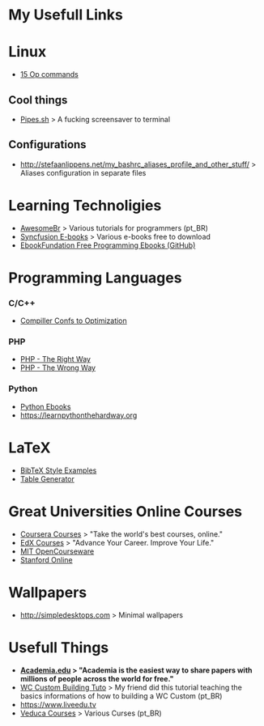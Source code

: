 # My Usefull Links
 
# Linux

* [15 Op commands](http://blog.endpoint.com/2015/11/favourite-unix-command-line-tools.html)

## Cool things

* [Pipes.sh](https://github.com/pipeseroni/pipes.sh) > A fucking screensaver to terminal

## Configurations

* http://stefaanlippens.net/my_bashrc_aliases_profile_and_other_stuff/ > Aliases configuration in separate files

# Learning Technoligies

* [AwesomeBr](http://awesome-br.com/#/) > Various tutorials for programmers (pt_BR)
* [Syncfusion E-books](https://www.syncfusion.com/resources/techportal/ebooks?utm_source=Facebook&utm_medium=FacebookAd&utm_campaign=E-book) > Various e-books free to download
* [EbookFundation Free Programming Ebooks (GitHub)](https://github.com/EbookFoundation/free-programming-books) 

# Programming Languages

### C/C++

* [Compiller Confs to Optimization](https://gcc.gnu.org/onlinedocs/gcc-4.6.2/gcc/Optimize-Options.html)

### PHP

* [PHP - The Right Way](http://www.phptherightway.com)
* [PHP - The Wrong Way](http://www.phpthewrongway.com)

### Python

* [Python Ebooks](http://pythonbooks.revolunet.com)
* https://learnpythonthehardway.org

# LaTeX

* [BibTeX Style Examples](https://verbosus.com/bibtex-style-examples.html)
* [Table Generator](http://www.tablesgenerator.com)

# Great Universities Online Courses

* [Coursera Courses](https://www.coursera.org) > "Take the world's best courses, online."
* [EdX Courses](https://www.edx.org) > "Advance Your Career. Improve Your Life."
* [MIT OpenCourseware](https://ocw.mit.edu/index.htm)
* [Stanford Online](http://online.stanford.edu)

# Wallpapers

* http://simpledesktops.com > Minimal wallpapers

# Usefull Things

* **[Academia.edu](https://www.academia.edu) > "Academia is the easiest way to share papers with millions of people across the world for free."**
* [WC Custom Building Tuto](https://adrenaline.uol.com.br/forum/threads/como-montar-um-water-cooler-custom.449989/) > My friend did this tutorial teaching the basics informations of how to building a WC Custom (pt_BR)
* https://www.liveedu.tv
* [Veduca Courses](http://veduca.org) > Various Curses (pt_BR)
